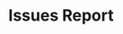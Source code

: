 ---
layout: article
title: Issues Report
draft: false
Applies to:
  GDN: false
  Application-Resource-Files: false
  CMS-Connectors: false
wistia:
  video: false
  id:
related-articles:
  - article:
read-first:
  sections:
    - section:
  articles:
    - article
  others:
    - link: ''
      text: ''
further-reading:
  sections:
    - section:
  articles:
    - article
  others:
    - link: ''
      text: ''
migration-checklist:
  - internal-links: false
  - images: false
  - FAQs: false
  - related: false

---